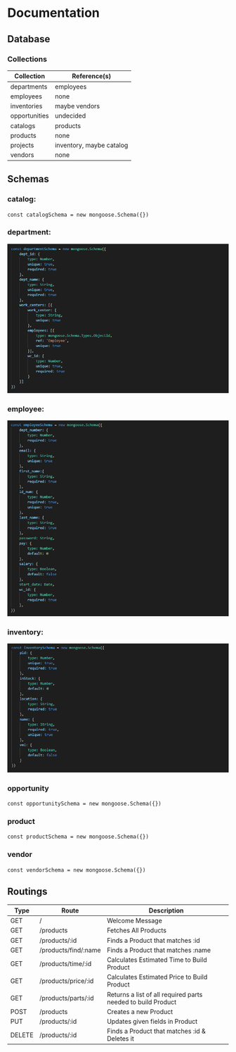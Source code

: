 # Documentation

## Database

### Collections

| Collection    | Reference(s)  |
| ------------- | ------------- |
| departments   | employees     |
| employees     | none          |
| inventories   | maybe vendors |
| opportunities | undecided     |
| catalogs      | products      |
| products      | none          |
| projects      | inventory, maybe catalog |
| vendors       | none          |

## Schemas

### catalog:

```
const catalogSchema = new mongoose.Schema({})
```

### department:

![Department Schema](./docs/imgs/departments-schema.PNG)

### employee:

![Employee Schema](./docs/imgs/employee-schema.PNG)

### inventory:

![Inventory Schema](./docs/imgs/inventory-schema.PNG)

### opportunity

```
const opportunitySchema = new mongoose.Schema({})
```

### product

```
const productSchema = new mongoose.Schema({})
```

### vendor

```
const vendorSchema = new mongoose.Schema({})
```

## Routings

| Type    | Route                | Description   |
| ------- | -------------------- | ------------- |
| GET     | /                    | Welcome Message |
| GET     | /products            | Fetches All Products |
| GET     | /products/:id        | Finds a Product that matches :id |
| GET     | /products/find/:name | Finds a Product that matches :name |
| GET     | /products/time/:id   | Calculates Estimated Time to Build Product |
| GET     | /products/price/:id  | Calculates Estimated Price to Build Product |
| GET     | /products/parts/:id  | Returns a list of all required parts needed to build Product |
| POST    | /products            | Creates a new Product |
| PUT     | /products/:id        | Updates given fields in Product |
| DELETE  | /products/:id        | Finds a Product that matches :id & Deletes it |
